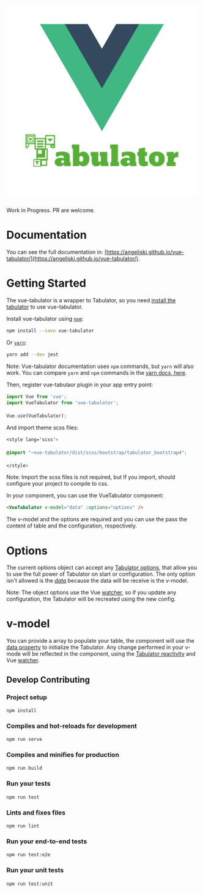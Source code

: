 # ![logo](./docs/.vuepress/public/assets/img/logo.png)

Work in Progress.
PR are welcome.

# Documentation

You can see the full documentation in: [https://angeliski.github.io/vue-tabulator/](https://angeliski.github.io/vue-tabulator/).

# Getting Started

The vue-tabulator is a wrapper to Tabulator, so you need [install the tabulator](http://tabulator.info/docs/4.2/install#sources-npm) to use vue-tabulator.

Install vue-tabulator using [`npm`](https://www.npmjs.com/package/vue-tabulator):

```bash
npm install --save vue-tabulator
```

Or [`yarn`](https://yarnpkg.com/en/package/vue-tabulator):

```bash
yarn add --dev jest
```

Note: Vue-tabulator documentation uses `npm` commands, but `yarn` will also work. You can compare `yarn` and `npm` commands in the [yarn docs, here](https://yarnpkg.com/en/docs/migrating-from-npm#toc-cli-commands-comparison).

Then, register vue-tabulaor plugin in your app entry point:

```javascript
import Vue from 'vue';
import VueTabulator from 'vue-tabulator';

Vue.use(VueTabulator);
```

And import theme scss files:

```css
<style lang='scss'>

@import "~vue-tabulator/dist/scss/bootstrap/tabulator_bootstrap4";

</style>
```

Note: Import the scss files is not required, but If you import, should configure your project to compile to css.

In your component, you can use the VueTabulator component:

```html
<VueTabulator v-model="data" :options="options" />
```

The v-model and the options are required and you can use the pass the content of table and the configuration, respectively.

# Options

The current options object can accept any [Tabulator options](http://tabulator.info/docs/4.2/options), that allow you to use the full power of Tabulator on start or configuration.
The only option isn't allowed is the [_data_](http://tabulator.info/docs/4.2/data#array-initial) because the data will be receive is the v-model.

Note: The object options use the Vue [watcher](https://vuejs.org/v2/guide/computed.html#Watchers), so if you update any configuration, the Tabulator will be recreated using the new config.

# v-model

You can provide a array to populate your table, the component will use the [data property](http://tabulator.info/docs/4.2/data#array-initial) to initialize the Tabulator. Any change performed in your v-mode will be reflected in the component, using the [Tabulator reactivity](http://tabulator.info/docs/4.2/reactivity) and Vue [watcher](https://vuejs.org/v2/guide/computed.html#Watchers).

## Develop Contributing

### Project setup

```
npm install
```

### Compiles and hot-reloads for development

```
npm run serve
```

### Compiles and minifies for production

```
npm run build
```

### Run your tests

```
npm run test
```

### Lints and fixes files

```
npm run lint
```

### Run your end-to-end tests

```
npm run test:e2e
```

### Run your unit tests

```
npm run test:unit
```

